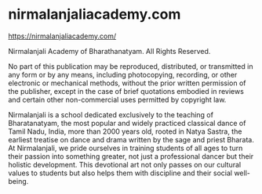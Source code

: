 # nirmalanjaliacademy.com

https://nirmalanjaliacademy.com/

Nirmalanjali Academy of Bharathanatyam. All Rights Reserved.

No part of this publication may be reproduced, distributed, or
transmitted in any form or by any means, including
photocopying, recording, or other electronic or mechanical
methods, without the prior written permission of the publisher,
except in the case of brief quotations embodied in reviews and
certain other non-commercial uses permitted by copyright law.

Nirmalanjali is a school dedicated exclusively to the teaching of Bharatanatyam, the most popular and widely practiced classical dance of Tamil Nadu, India, more than 2000 years old, rooted in Natya Sastra, the earliest treatise on dance and drama written by the sage and priest Bharata. At Nirmalanjali, we pride ourselves in training students of all ages to turn their passion into something greater, not just a professional dancer but their holistic development. This devotional art not only passes on our cultural values to students but also helps them with discipline and their social well-being.
